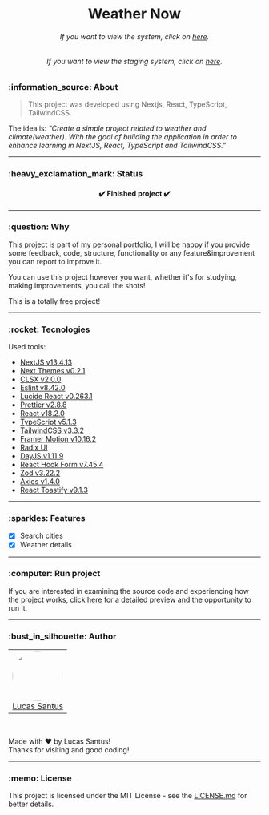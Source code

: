 <h1 align="center">Weather Now</h1>

<h6 align="center">
	If you want to view the system, click on <a href="https://weather-noow.vercel.app/">here</a>.
</h6>

<h6 align="center">
  If you want to view the staging system, click on <a href="https://weather-noow-staging.vercel.app/">here</a>.
</h6>

<h3 id="about">:information_source: About</h3>

> This project was developed using Nextjs, React, TypeScript, TailwindCSS.

The idea is:
_"Create a simple project related to weather and climate(weather). With the goal of building the application in order to enhance learning in NextJS, React, TypeScript and TailwindCSS."_

---

<h3 id="status">:heavy_exclamation_mark: Status</h3>

<h4 align="center">
 ✔️ Finished project ✔️
</h4>

---

<h3 id="why">:question: Why</h3>

This project is part of my personal portfolio, I will be happy if you provide some feedback, code, structure, functionality or any feature&improvement you can report to improve it.

You can use this project however you want, whether it's for studying, making improvements, you call the shots!

This is a totally free project!

---

<h3 id="tecnologies">:rocket: Tecnologies</h3>

Used tools:

- [NextJS v13.4.13](https://nextjs.org/)
- [Next Themes v0.2.1](https://github.com/pacocoursey/next-themes)
- [CLSX v2.0.0](https://www.npmjs.com/package/clsx)
- [Eslint v8.42.0](https://github.com/eslint/eslint)
- [Lucide React v0.263.1](https://lucide.dev/)
- [Prettier v2.8.8](https://prettier.io/)
- [React v18.2.0](https://pt-br.reactjs.org/)
- [TypeScript v5.1.3](https://www.typescriptlang.org/)
- [TailwindCSS v3.3.2](https://tailwindcss.com/docs/installation)
- [Framer Motion v10.16.2](https://www.npmjs.com/package/framer-motion)
- [Radix UI](https://www.radix-ui.com/)
- [DayJS v1.11.9](https://day.js.org/)
- [React Hook Form v7.45.4](https://react-hook-form.com/)
- [Zod v3.22.2](https://github.com/colinhacks/zod)
- [Axios v1.4.0](https://axios-http.com/ptbr/docs/intro)
- [React Toastify v9.1.3](https://fkhadra.github.io/react-toastify/introduction)


---

<h3 id="funcionalidades">:sparkles: Features</h3>

- [x] Search cities
- [x] Weather details

---

<h3 id="running">:computer: Run project</h3>

If you are interested in examining the source code and experiencing how the project works, click <a href="/RUNNING.md">here</a> for a detailed preview and the opportunity to run it.

---

<h3 id="author">:bust_in_silhouette: Author</h3>

<table>
	<tr>
		<td>
			<div> 
				<a href="https://github.com/LucasSantus">
					<img style="border-radius: 50%;" src="https://github.com/LucasSantus.png" width="100px;" alt=""/>
					<br />
					Lucas Santus
				</a>
			</div>
		</td>
	</tr>
</table>
<br />

Made with ❤️ by Lucas Santus!<br />
Thanks for visiting and good coding!<br />

---

<h3 id="license">:memo: License</h3>

This project is licensed under the MIT License - see the [LICENSE.md](https://github.com/LucasSantus/weather-now/blob/master/LICENSE) for better details.
